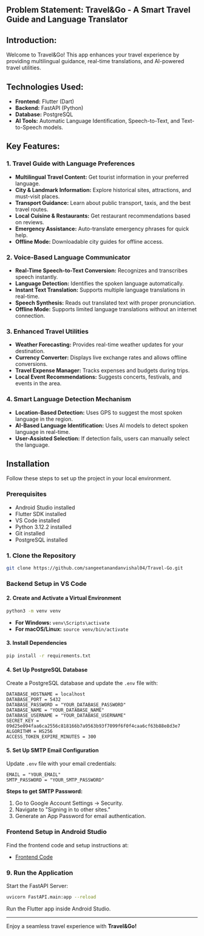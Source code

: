 ## Problem Statement: Travel&Go - A Smart Travel Guide and Language Translator

## Introduction:
Welcome to Travel&Go! This app enhances your travel experience by providing multilingual guidance, real-time translations, and AI-powered travel utilities.

## Technologies Used:
- **Frontend:** Flutter (Dart)
- **Backend:** FastAPI (Python)
- **Database:** PostgreSQL
- **AI Tools:** Automatic Language Identification, Speech-to-Text, and Text-to-Speech models.

## Key Features:
### 1. **Travel Guide with Language Preferences**
- **Multilingual Travel Content:** Get tourist information in your preferred language.
- **City & Landmark Information:** Explore historical sites, attractions, and must-visit places.
- **Transport Guidance:** Learn about public transport, taxis, and the best travel routes.
- **Local Cuisine & Restaurants:** Get restaurant recommendations based on reviews.
- **Emergency Assistance:** Auto-translate emergency phrases for quick help.
- **Offline Mode:** Downloadable city guides for offline access.

### 2. **Voice-Based Language Communicator**
- **Real-Time Speech-to-Text Conversion:** Recognizes and transcribes speech instantly.
- **Language Detection:** Identifies the spoken language automatically.
- **Instant Text Translation:** Supports multiple language translations in real-time.
- **Speech Synthesis:** Reads out translated text with proper pronunciation.
- **Offline Mode:** Supports limited language translations without an internet connection.

### 3. **Enhanced Travel Utilities**
- **Weather Forecasting:** Provides real-time weather updates for your destination.
- **Currency Converter:** Displays live exchange rates and allows offline conversions.
- **Travel Expense Manager:** Tracks expenses and budgets during trips.
- **Local Event Recommendations:** Suggests concerts, festivals, and events in the area.

### 4. **Smart Language Detection Mechanism**
- **Location-Based Detection:** Uses GPS to suggest the most spoken language in the region.
- **AI-Based Language Identification:** Uses AI models to detect spoken language in real-time.
- **User-Assisted Selection:** If detection fails, users can manually select the language.

## Installation
Follow these steps to set up the project in your local environment.

### **Prerequisites**
- Android Studio installed
- Flutter SDK installed
- VS Code installed
- Python 3.12.2 installed
- Git installed
- PostgreSQL installed

### **1. Clone the Repository**
```bash
git clone https://github.com/sangeetanandanvishal04/Travel-Go.git
```

### **Backend Setup in VS Code**
#### **2. Create and Activate a Virtual Environment**
```bash
python3 -m venv venv
```
- **For Windows:** `venv\Scripts\activate`
- **For macOS/Linux:** `source venv/bin/activate`

#### **3. Install Dependencies**
```bash
pip install -r requirements.txt
```

#### **4. Set Up PostgreSQL Database**
Create a PostgreSQL database and update the `.env` file with:
```env
DATABASE_HOSTNAME = localhost
DATABASE_PORT = 5432
DATABASE_PASSWORD = "YOUR_DATABASE_PASSWORD"
DATABASE_NAME = "YOUR_DATABASE_NAME"
DATABASE_USERNAME = "YOUR_DATABASE_USERNAME"
SECRET_KEY = 09d25e094faa6ca2556c818166b7a9563b93f7099f6f0f4caa6cf63b88e8d3e7
ALGORITHM = HS256
ACCESS_TOKEN_EXPIRE_MINUTES = 300
```

#### **5. Set Up SMTP Email Configuration**
Update `.env` file with your email credentials:
```env
EMAIL = "YOUR_EMAIL"
SMTP_PASSWORD = "YOUR_SMTP_PASSWORD"
```

**Steps to get SMTP Password:**
1. Go to Google Account Settings → Security.
2. Navigate to "Signing in to other sites."
3. Generate an App Password for email authentication.

### **Frontend Setup in Android Studio**
Find the frontend code and setup instructions at:
- [Frontend Code](https://github.com/sangeetanandanvishal04/Travel-Go.git)

### **9. Run the Application**
Start the FastAPI Server:
```bash
uvicorn FastAPI.main:app --reload
```
Run the Flutter app inside Android Studio.

---
Enjoy a seamless travel experience with **Travel&Go!**